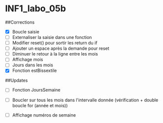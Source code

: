 # INF1_labo_05b
##Corrections
- [x] Boucle saisie
- [ ] Externaliser la saisie dans une fonction
- [ ] Modifier reset() pour sortir les return du if
- [ ] Ajouter un espace après la demande pour reset
- [ ] Diminuer le retour à la ligne entre les mois
- [ ] Affichage mois
- [ ] Jours dans les mois
- [x] Fonction estBissextile

##Updates
- [ ] Fonction JoursSemaine
- [ ] Boucler sur tous les mois dans l'intervalle donnée (vérification + double boucle for (année et mois))
- [ ] Affichage numéros de semaine 

